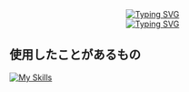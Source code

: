 <div align="center">
  <a href="https://git.io/typing-svg">
    <img src="https://readme-typing-svg.demolab.com?font=Fira+Code&size=40&repeat=false&center=true&Center=true&multiline=true&width=700&height=70&lines=Welcome+to+My+GitHub+Page" alt="Typing SVG" />
  </a>
</div>

<div align="center">
  <a href="https://git.io/typing-svg">
    <img src="https://readme-typing-svg.demolab.com?font=Fira+Code&size=20&duration=6000&pause=2000&center=true&vCenter=true&multiline=true&width=1000&height=35&lines=Programming+is+the+best+hobby+in+life." alt="Typing SVG" />
  </a>
</div>
<!--
"Programming is the best hobby in life."
プログラミングは人生で最高の趣味です。
-->

## 使用したことがあるもの
[![My Skills](https://skillicons.dev/icons?i=html,css,js,nodejs,react,express,php,mysql)](https://skillicons.dev)
